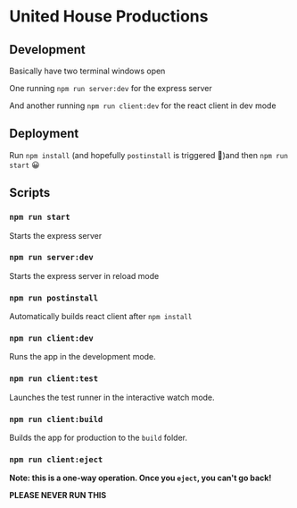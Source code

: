 # United House Productions

## Development

Basically have two terminal windows open

One running `npm run server:dev` for the express server

And another running `npm run client:dev` for the react client in dev mode

## Deployment

Run `npm install` (and hopefully `postinstall` is triggered 🤞)and then `npm run start` 😀

## Scripts

### `npm run start`

Starts the express server

### `npm run server:dev`

Starts the express server in reload mode

### `npm run postinstall`

Automatically builds react client after `npm install`

### `npm run client:dev`

Runs the app in the development mode.

### `npm run client:test`

Launches the test runner in the interactive watch mode.

### `npm run client:build`

Builds the app for production to the `build` folder.

### `npm run client:eject`

**Note: this is a one-way operation. Once you `eject`, you can't go back!**

**PLEASE NEVER RUN THIS**
